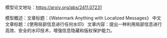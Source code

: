 模型论文地址：https://arxiv.org/abs/2411.07231

模型概述：文章标题：《Watermark Anything with Localized Messages》
中文文章标题：《使用局部信息进行任何水印》
文章内容：提出一种利用局部信息进行高效、安全的水印技术，增强信息隐藏和版权保护能力。
